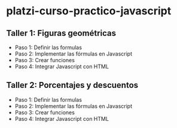 # platzi-curso-practico-javascript

## Taller 1: Figuras geométricas

-   Paso 1: Definir las formulas
-   Paso 2: Implementar las fórmulas en Javascript
-   Paso 3: Crear funciones
-   Paso 4: Integrar Javascript con HTML

## Taller 2: Porcentajes y descuentos

-   Paso 1: Definir las formulas
-   Paso 2: Implementar las fórmulas en Javascript
-   Paso 3: Crear funciones
-   Paso 4: Integrar Javascript con HTML
